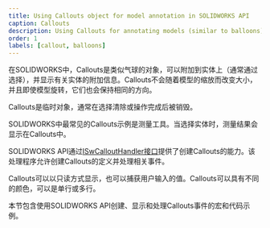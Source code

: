 ```yaml
---
title: Using Callouts object for model annotation in SOLIDWORKS API
caption: Callouts
description: Using Callouts for annotating models (similar to balloons), linking to the entities and displaying custom data using SOLIDWORKS API
order: 1
labels: [callout, balloons]
---
```

在SOLIDWORKS中，Callouts是类似气球的对象，可以附加到实体上（通常通过选择），并显示有关实体的附加信息。Callouts不会随着模型的缩放而改变大小，并且即使模型旋转，它们也会保持相同的方向。

Callouts是临时对象，通常在选择清除或操作完成后被销毁。

SOLIDWORKS中最常见的Callouts示例是测量工具。当选择实体时，测量结果会显示在Callouts中。

SOLIDWORKS API通过[ISwCalloutHandler接口](https://help.solidworks.com/2018/english/api/swpublishedapi/solidworks.interop.swpublished~solidworks.interop.swpublished.iswcallouthandler.html)提供了创建Callouts的能力。该处理程序允许创建Callouts的定义并处理相关事件。

Callouts可以以只读方式显示，也可以捕获用户输入的值。Callouts可以具有不同的颜色，可以是单行或多行。

本节包含使用SOLIDWORKS API创建、显示和处理Callouts事件的宏和代码示例。